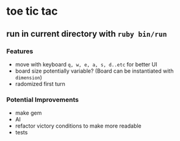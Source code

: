 # toe tic tac

## run in current directory with `ruby bin/run`

### Features
- move with keyboard `q, w, e, a, s, d..etc` for better UI
- board size potentially variable? (Board can be instantiated with `dimension`)
- radomized first turn

### Potential Improvements
- make gem
- AI
- refactor victory conditions to make more readable
- tests

